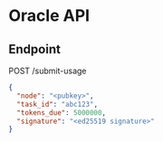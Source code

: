 # Oracle API

## Endpoint

POST /submit-usage

```json
{
  "node": "<pubkey>",
  "task_id": "abc123",
  "tokens_due": 5000000,
  "signature": "<ed25519 signature>"
}

